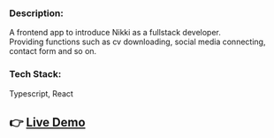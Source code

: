 ### Description:  
A frontend app to introduce Nikki as a fullstack developer.   
Providing functions such as cv downloading, social media connecting, contact form and so on.  

### Tech Stack:   
Typescript, React

## 👉 [Live Demo](https://portfolio-tan-pi-61.vercel.app/)
